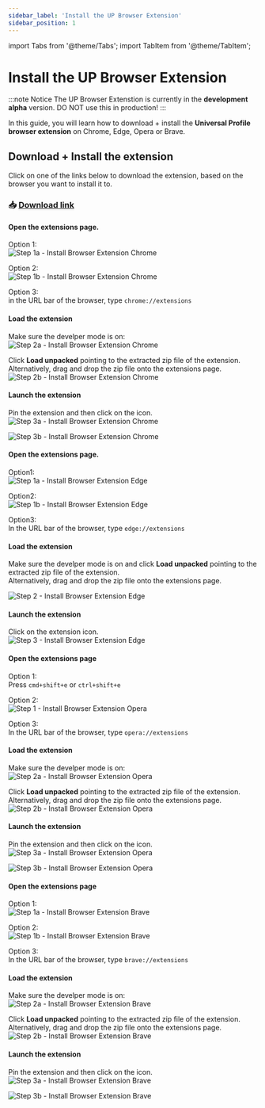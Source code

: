 ```yaml
---
sidebar_label: 'Install the UP Browser Extension'
sidebar_position: 1
---
```


import Tabs from '@theme/Tabs';
import TabItem from '@theme/TabItem';

# Install the UP Browser Extension

:::note Notice
The UP Browser Extenstion is currently in the **development alpha** version. DO NOT use this in production!
:::

In this guide, you will learn how to download + install the **Universal Profile browser extension** on Chrome, Edge, Opera or Brave.

## Download + Install the extension

Click on one of the links below to download the extension, based on the browser you want to install it to.

### :inbox_tray: **[Download link](./universalprofile-extension.zip)**

<Tabs>
  <TabItem value="chrome" label="Chrome">

#### Open the extensions page.

  Option 1:  
  ![Step 1a - Install Browser Extension Chrome](../../../../static/img/extension/chrome1.png)

  Option 2:  
  ![Step 1b - Install Browser Extension Chrome](../../../../static/img/extension/chrome2.png)
  
  Option 3:  
  in the URL bar of the browser, type `chrome://extensions`

#### Load the extension

  Make sure the develper mode is on:  
  ![Step 2a - Install Browser Extension Chrome](../../../../static/img/extension/chrome3.png)

  Click **Load unpacked** pointing to the extracted zip file of the extension.  
  Alternatively, drag and drop the zip file onto the extensions page.  
  ![Step 2b - Install Browser Extension Chrome](../../../../static/img/extension/chrome4.png)

#### Launch the extension

  Pin the extension and then click on the icon.  
  ![Step 3a - Install Browser Extension Chrome](../../../../static/img/extension/chrome5.png)

  ![Step 3b - Install Browser Extension Chrome](../../../../static/img/extension/chrome6.png)

  </TabItem>
  <TabItem value="edge" label="Edge">

#### Open the extensions page.

  Option1:  
  ![Step 1a - Install Browser Extension Edge](../../../../static/img/extension/edge1.png)

  Option2:  
  ![Step 1b - Install Browser Extension Edge](../../../../static/img/extension/edge2.png)

  Option3:  
  In the URL bar of the browser, type `edge://extensions`

#### Load the extension

  Make sure the develper mode is on and click **Load unpacked** pointing to the extracted zip file of the extension.  
  Alternatively, drag and drop the zip file onto the extensions page.  

  ![Step 2 - Install Browser Extension Edge](../../../../static/img/extension/edge3.png)

#### Launch the extension

  Click on the extension icon.  
  ![Step 3 - Install Browser Extension Edge](../../../../static/img/extension/edge4.png)

  </TabItem>

  <TabItem value="opera" label="Opera">

#### Open the extensions page

  Option 1:  
  Press `cmd+shift+e` or `ctrl+shift+e`

  Option 2:  
  ![Step 1 - Install Browser Extension Opera](../../../../static/img/extension/opera1.png)

  Option 3:  
  In the URL bar of the browser, type `opera://extensions`

#### Load the extension

  Make sure the develper mode is on:  
  ![Step 2a - Install Browser Extension Opera](../../../../static/img/extension/opera2.png)

  Click **Load unpacked** pointing to the extracted zip file of the extension.  
  Alternatively, drag and drop the zip file onto the extensions page.  
  ![Step 2b - Install Browser Extension Opera](../../../../static/img/extension/opera3.png)

#### Launch the extension

  Pin the extension and then click on the icon.  
  ![Step 3a - Install Browser Extension Opera](../../../../static/img/extension/opera4.png)

  ![Step 3b - Install Browser Extension Opera](../../../../static/img/extension/opera5.png)

  </TabItem>
  <TabItem value="brave" label="Brave">

#### Open the extensions page

  Option 1:  
  ![Step 1a - Install Browser Extension Brave](../../../../static/img/extension/brave1.png)

  Option 2:  
  ![Step 1b - Install Browser Extension Brave](../../../../static/img/extension/brave2.png)

  Option 3:  
  In the URL bar of the browser, type `brave://extensions`

#### Load the extension

  Make sure the develper mode is on:  
  ![Step 2a - Install Browser Extension Brave](../../../../static/img/extension/brave3.png)

  Click **Load unpacked** pointing to the extracted zip file of the extension.  
  Alternatively, drag and drop the zip file onto the extensions page.  
  ![Step 2b - Install Browser Extension Brave](../../../../static/img/extension/brave4.png)

#### Launch the extension

  Pin the extension and then click on the icon.  
  ![Step 3a - Install Browser Extension Brave](../../../../static/img/extension/brave5.png)

  ![Step 3b - Install Browser Extension Brave](../../../../static/img/extension/brave6.png)

  </TabItem>
</Tabs>
